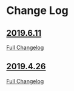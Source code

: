 # Change Log

## [2019.6.11](https://github.com/tomerfi/aioswitcher/tree/2019.6.11)

[Full Changelog](https://github.com/tomerfi/aioswitcher/compare/2019.4.26...2019.6.11)

## [2019.4.26](https://github.com/tomerfi/aioswitcher/tree/2019.4.26)

[Full Changelog](https://github.com/tomerfi/aioswitcher/compare/23db710fbff874cf01205ac955c7070233ffdc1e...2019.4.26)
